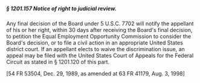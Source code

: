 ##### § 1201.157 Notice of right to judicial review. #####

Any final decision of the Board under 5 U.S.C. 7702 will notify the appellant of his or her right, within 30 days after receiving the Board's final decision, to petition the Equal Employment Opportunity Commission to consider the Board's decision, or to file a civil action in an appropriate United States district court. If an appellant elects to waive the discrimination issue, an appeal may be filed with the United States Court of Appeals for the Federal Circuit as stated in § 1201.120 of this part.

[54 FR 53504, Dec. 29, 1989, as amended at 63 FR 41179, Aug. 3, 1998]